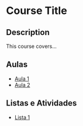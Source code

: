 # Course Title

## Description
This course covers...

## Aulas
- [Aula 1](aulas/aula1.md)
- [Aula 2](aulas/aula2.md)

## Listas e Atividades
- [Lista 1](listas/lista1.md)
